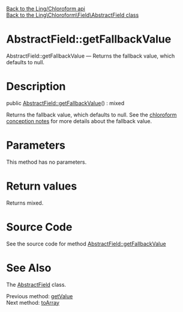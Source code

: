 [Back to the Ling/Chloroform api](https://github.com/lingtalfi/Chloroform/blob/master/doc/api/Ling/Chloroform.md)<br>
[Back to the Ling\Chloroform\Field\AbstractField class](https://github.com/lingtalfi/Chloroform/blob/master/doc/api/Ling/Chloroform/Field/AbstractField.md)


AbstractField::getFallbackValue
================



AbstractField::getFallbackValue — Returns the fallback value, which defaults to null.




Description
================


public [AbstractField::getFallbackValue](https://github.com/lingtalfi/Chloroform/blob/master/doc/api/Ling/Chloroform/Field/AbstractField/getFallbackValue.md)() : mixed




Returns the fallback value, which defaults to null.
See the [chloroform conception notes](https://github.com/lingtalfi/Chloroform/blob/master/doc/pages/chloroform-discussion.md) for more details about the fallback value.




Parameters
================

This method has no parameters.


Return values
================

Returns mixed.








Source Code
===========
See the source code for method [AbstractField::getFallbackValue](https://github.com/lingtalfi/Chloroform/blob/master/Field/AbstractField.php#L236-L239)


See Also
================

The [AbstractField](https://github.com/lingtalfi/Chloroform/blob/master/doc/api/Ling/Chloroform/Field/AbstractField.md) class.

Previous method: [getValue](https://github.com/lingtalfi/Chloroform/blob/master/doc/api/Ling/Chloroform/Field/AbstractField/getValue.md)<br>Next method: [toArray](https://github.com/lingtalfi/Chloroform/blob/master/doc/api/Ling/Chloroform/Field/AbstractField/toArray.md)<br>

